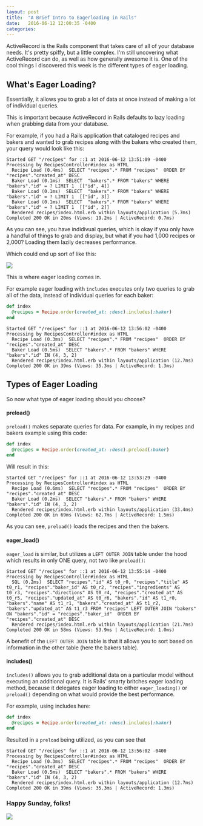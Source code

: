 ```yaml
---
layout: post
title:  "A Brief Intro to Eagerloading in Rails"
date:   2016-06-12 12:00:35 -0400
categories: 
---
```



ActiveRecord is the Rails component that takes care of all of your database needs. It's pretty spiffy, but a little complex. I'm still uncovering what ActiveRecord can do, as well as how generally awesome it is. One of the cool things I discovered this week is the different types of eager loading.

## What's Eager Loading?
Essentially, it allows you to grab a lot of data at once instead of making a lot of individual queries.

This is important because ActiveRecord in Rails defaults to lazy loading when grabbing data from your database. 

For example, if you had a Rails application that cataloged recipes and bakers and wanted to grab recipes along with the bakers who created them, your query would look like this:

```
Started GET "/recipes" for ::1 at 2016-06-12 13:51:09 -0400
Processing by RecipesController#index as HTML
  Recipe Load (0.4ms)  SELECT "recipes".* FROM "recipes"  ORDER BY "recipes"."created_at" DESC
  Baker Load (0.1ms)  SELECT  "bakers".* FROM "bakers" WHERE "bakers"."id" = ? LIMIT 1  [["id", 4]]
  Baker Load (0.1ms)  SELECT  "bakers".* FROM "bakers" WHERE "bakers"."id" = ? LIMIT 1  [["id", 3]]
  Baker Load (0.1ms)  SELECT  "bakers".* FROM "bakers" WHERE "bakers"."id" = ? LIMIT 1  [["id", 2]]
  Rendered recipes/index.html.erb within layouts/application (5.7ms)
Completed 200 OK in 20ms (Views: 19.2ms | ActiveRecord: 0.7ms)
```

As you can see, you have indidivual queries, which is okay if you only have a handful of things to grab and display, but what if you had 1,000 recipes or 2,000? Loading them lazily decreases performance.

Which could end up sort of like this:

![](https://67.media.tumblr.com/f26941cd5e8379771dcba73098a749fe/tumblr_nd57ifxaeW1rs8ltio1_500.gif)

This is where eager loading comes in. 

For example eager loading with `includes` executes only two queries to grab all of the data, instead of individual queries for each baker: 

```ruby
def index
  @recipes = Recipe.order(created_at: :desc).includes(:baker)
end
```

```
Started GET "/recipes" for ::1 at 2016-06-12 13:56:02 -0400
Processing by RecipesController#index as HTML
  Recipe Load (0.3ms)  SELECT "recipes".* FROM "recipes"  ORDER BY "recipes"."created_at" DESC
  Baker Load (0.5ms)  SELECT "bakers".* FROM "bakers" WHERE "bakers"."id" IN (4, 3, 2)
  Rendered recipes/index.html.erb within layouts/application (12.7ms)
Completed 200 OK in 39ms (Views: 35.3ms | ActiveRecord: 1.3ms)
```

## Types of Eager Loading
So now what type of eager loading should you choose? 


#### preload()
`preload()` makes separate queries for data. For example, in my recipes and bakers example using this code:

```ruby
def index
  @recipes = Recipe.order(created_at: :desc).preload(:baker)
end
```
Will result in this:

```
Started GET "/recipes" for ::1 at 2016-06-12 13:53:29 -0400
Processing by RecipesController#index as HTML
  Recipe Load (0.6ms)  SELECT "recipes".* FROM "recipes"  ORDER BY "recipes"."created_at" DESC
  Baker Load (0.2ms)  SELECT "bakers".* FROM "bakers" WHERE "bakers"."id" IN (4, 3, 2)
  Rendered recipes/index.html.erb within layouts/application (33.4ms)
Completed 200 OK in 69ms (Views: 62.7ms | ActiveRecord: 1.5ms)
```
As you can see, `preload()` loads the recipes and then the bakers. 

#### eager_load()

`eager_load` is similar, but utilizes a `LEFT OUTER JOIN` table under the hood which results in only ONE query, not two like `preload()`:

```
Started GET "/recipes" for ::1 at 2016-06-12 13:55:14 -0400
Processing by RecipesController#index as HTML
  SQL (0.2ms)  SELECT "recipes"."id" AS t0_r0, "recipes"."title" AS t0_r1, "recipes"."baker_id" AS t0_r2, "recipes"."ingredients" AS t0_r3, "recipes"."directions" AS t0_r4, "recipes"."created_at" AS t0_r5, "recipes"."updated_at" AS t0_r6, "bakers"."id" AS t1_r0, "bakers"."name" AS t1_r1, "bakers"."created_at" AS t1_r2, "bakers"."updated_at" AS t1_r3 FROM "recipes" LEFT OUTER JOIN "bakers" ON "bakers"."id" = "recipes"."baker_id"  ORDER BY "recipes"."created_at" DESC
  Rendered recipes/index.html.erb within layouts/application (21.7ms)
Completed 200 OK in 58ms (Views: 53.9ms | ActiveRecord: 1.0ms)
```
 
A benefit of the `LEFT OUTER JOIN` table is that it allows you to sort based on information in the other table (here the bakers table). 

#### includes()
`includes()` allows you to grab additional data on a particular model without executing an additional query. It is Rails' smarty britches eager loading method, because it delegates eager loading to either `eager_loading()` or `preload()` depending on what would provide the best performance. 

For example, using includes here:

```ruby
def index
  @recipes = Recipe.order(created_at: :desc).includes(:baker)
end
```
Resulted in a `preload` being utilized, as you can see that 

```
Started GET "/recipes" for ::1 at 2016-06-12 13:56:02 -0400
Processing by RecipesController#index as HTML
  Recipe Load (0.3ms)  SELECT "recipes".* FROM "recipes"  ORDER BY "recipes"."created_at" DESC
  Baker Load (0.5ms)  SELECT "bakers".* FROM "bakers" WHERE "bakers"."id" IN (4, 3, 2)
  Rendered recipes/index.html.erb within layouts/application (12.7ms)
Completed 200 OK in 39ms (Views: 35.3ms | ActiveRecord: 1.3ms)
```


### Happy Sunday, folks!

![](http://i.giphy.com/l65tlPFwZXacU.gif)